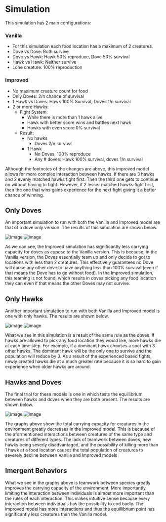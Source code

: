 # Simulation

This simulation has 2 main configurations:

### Vanilla
- For this simulation each food location has a maximum of 2 creatures.
- Dove vs Dove: Both survive
- Dove vs Hawk: Hawk 50% reproduce, Dove 50% survival
- Hawk vs Hawk: Neither survive
- Lone creature: 100% reproduction

### Improved

- No maximum creature count for food
- Only Doves: 2/n chance of survival
- 1 Hawk vs Doves: Hawk 100% Survival, Doves 1/n survival
- 2 or more Hawks:
    - Fight System:
        - While there is more than 1 hawk alive
        - Hawk with better score wins and battles next hawk
        - Hawks with even score 0% survival
    - Result:
        - No hawks
            - Doves 2/n survival
        - 1 Hawk
            - No Doves: 100% reproduce
            - Any # doves: Hawk 100% survival, doves 1/n survival


Although the footnotes of the changes are above, this improved model allows for more complex interaction between hawks. If there are 3 hawks and 2 evenly matched hawks fight first. Then the third one gets to continue on without having to fight. However, if 2 lesser matched hawks fight first, then the one that wins gains experience for the next fight giving it a better chance of winning.


## Only Doves

An important simulation to run with both the Vanilla and Improved model are that of a dove only version. The results of this simulation are shown below.

![image](Figures/VanillaSim_D_1_H_0.png)
![image](Figures/ImprovedSim_D_1_H_0.png)

As we can see, the Improved simulation has significantly less carrying capacity for doves as appose to the Vanilla version. This is because, in the Vanilla version, the Doves essentially team up and only decide to got to locations with less than 2 creatures. This effectively guarantees no Dove will cause any other dove to have anything less than 100% survival (even if that means the Dove has to go without food). In the Improved simulation, this teaming is not found, which results in doves picking any food location they can even if that means the other Doves may not survive.

## Only Hawks

Another important simulation to run with both Vanilla and Improved model is one with only hawks. The results are shown below.

![image](Figures/VanillaSim_D_0_H_1.png)
![image](Figures/ImprovedSim_D_0_H_1.png)

What we see in this simulation is a result of the same rule as the doves. If hawks are allowed to pick any food location they would like, more hawks die at each time step. For example, if a dominant hawk chooses a spot with 3 other hawks. The dominant hawk will be the only one to survive and the population will reduce by 3. As a result of the experienced based fights, newly created hawks die at a much greater rate because it is so hard to gain experience when older hawks are around. 

## Hawks and Doves

The final trial for these models is one in which tests the equillibrium between hawks and doves when they are both present. The results are shown below.

![image](Figures/VanillaSim_D_20_H_1.png)
![image](Figures/ImprovedSim_D_20_H_1.png)

The graphs above show the total carrying capacity for creatures in the environment greatly decreases in the Improved model. This is because of the aformentioned interactions between creatures of the same type and creatures of different types. The lack of teamwork between doves, new hawks being severly disadvantaged, and the possibility of killing more than 1 hawk at a food location causes the total population of creatures to severely decline between Vanilla and Improved models

## Imergent Behaviors

What we see in the graphs above is teamwork between species greatly improves the carrying capacity of the environment. More importantly, limiting the interaction between individuals is almost more important than the rules of each interaction. This makes intuitive sense because every interaction between individuals has the possibility to end badly. The improved model has more interactions and thus the equillibrium point has significantly less creatures than the Vanilla model.




        
    

